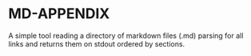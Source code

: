 # MD-APPENDIX

A simple tool reading a directory of markdown files (.md) parsing for all links and returns them on stdout ordered by sections. 